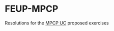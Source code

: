 # FEUP-MPCP
Resolutions for the [MPCP UC](https://sigarra.up.pt/feup/en/ucurr_geral.ficha_uc_view?pv_ocorrencia_id=459469) proposed exercises
